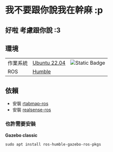 # 我不要跟你說我在幹麻 :p

## 好啦 考慮跟你說 :3

## 環境
<table>
<tbody>
    <tr>
        <td>作業系統</td>
        <td>         
            <a href="https://releases.ubuntu.com/jammy/">Ubuntu 22.04</a>
        </td>
        <td>
            <img alt="Static Badge" src="https://img.shields.io/badge/ubuntu-test-purple">
        </td>
    </tr>
    <tr>
        <td>ROS</td>
        <td>         
            <a href="https://docs.ros.org/en/humble/index.html">Humble</a>
        </td>
    </tr>
</table>

## 依賴
- 安裝 [rtabmap-ros](https://github.com/introlab/rtabmap_ros)
- 安裝 [realsense-ros](https://github.com/IntelRealSense/realsense-ros)


### 也許需要安裝
**Gazebo classic**
```
sudo apt install ros-humble-gazebo-ros-pkgs
```




